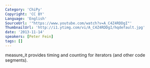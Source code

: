 ```yaml
---
Category: 'ChiPy'
Copyright: 'CC BY'
Language: 'English'
SourceUrl: '"https://www.youtube.com/watch?v=A_C4Z4RDDgI"'
ThumbnailUrl: 'http://i1.ytimg.com/vi/A_C4Z4RDDgI/hqdefault.jpg'
date: '2013-11-14'
speakers: [Peter Fein]
tags: []
---
```

measure_it provides timing and counting for iterators (and other code segments).